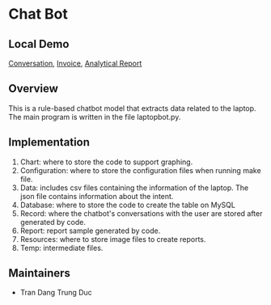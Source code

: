# Chat Bot

## Local Demo
  [Conversation](Record/transcript_22h_23_11_2021_Duc.txt), [Invoice](Report/Invoice.pdf), [Analytical Report](Report/Analytical_Report.pdf)
  
## Overview
  This is a rule-based chatbot model that extracts data related to the laptop. The main program is written in the file laptopbot.py.

## Implementation
1. Chart: where to store the code to support graphing.
2. Configuration: where to store the configuration files when running make file.
3. Data: includes csv files containing the information of the laptop. The json file contains information about the intent.
4. Database: where to store the code to create the table on MySQL
5. Record: where the chatbot's conversations with the user are stored after generated by code.
6. Report: report sample generated by code.
7. Resources: where to store image files to create reports.
8. Temp: intermediate files.
## Maintainers
* Tran Dang Trung Duc
